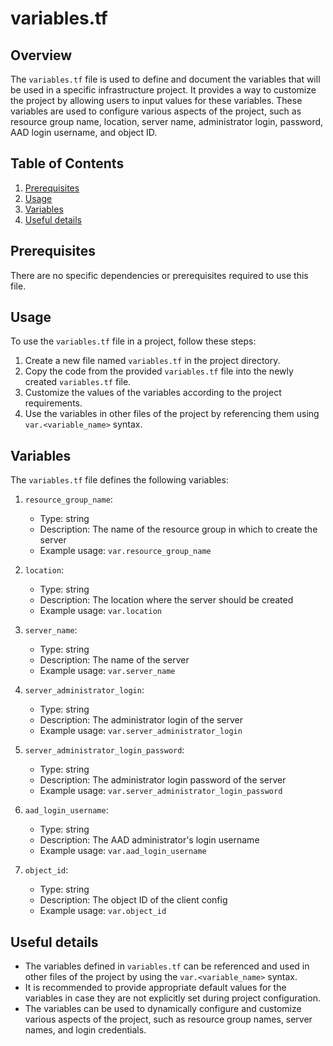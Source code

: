 # variables.tf
## Overview
The `variables.tf` file is used to define and document the variables that will be used in a specific infrastructure project. It provides a way to customize the project by allowing users to input values for these variables. These variables are used to configure various aspects of the project, such as resource group name, location, server name, administrator login, password, AAD login username, and object ID.

## Table of Contents
1. [Prerequisites](#prerequisites)
2. [Usage](#usage)
3. [Variables](#variables)
4. [Useful details](#useful-details)

## Prerequisites
There are no specific dependencies or prerequisites required to use this file.

## Usage
To use the `variables.tf` file in a project, follow these steps:
1. Create a new file named `variables.tf` in the project directory.
2. Copy the code from the provided `variables.tf` file into the newly created `variables.tf` file.
3. Customize the values of the variables according to the project requirements.
4. Use the variables in other files of the project by referencing them using `var.<variable_name>` syntax.

## Variables
The `variables.tf` file defines the following variables:

1. `resource_group_name`:
   - Type: string
   - Description: The name of the resource group in which to create the server
   - Example usage: `var.resource_group_name`

2. `location`:
   - Type: string
   - Description: The location where the server should be created
   - Example usage: `var.location`

3. `server_name`:
   - Type: string
   - Description: The name of the server
   - Example usage: `var.server_name`

4. `server_administrator_login`:
   - Type: string
   - Description: The administrator login of the server
   - Example usage: `var.server_administrator_login`

5. `server_administrator_login_password`:
   - Type: string
   - Description: The administrator login password of the server
   - Example usage: `var.server_administrator_login_password`

6. `aad_login_username`:
   - Type: string
   - Description: The AAD administrator's login username
   - Example usage: `var.aad_login_username`

7. `object_id`:
   - Type: string
   - Description: The object ID of the client config
   - Example usage: `var.object_id`

## Useful details
- The variables defined in `variables.tf` can be referenced and used in other files of the project by using the `var.<variable_name>` syntax.
- It is recommended to provide appropriate default values for the variables in case they are not explicitly set during project configuration.
- The variables can be used to dynamically configure and customize various aspects of the project, such as resource group names, server names, and login credentials.